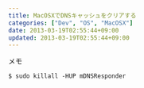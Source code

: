 ```yaml
---
title: MacOSXでDNSキャッシュをクリアする
categories: ["Dev", "OS", "MacOSX"]
date: 2013-03-19T02:55:44+09:00
updated: 2013-03-19T02:55:44+09:00
---
```


メモ

    $ sudo killall -HUP mDNSResponder
